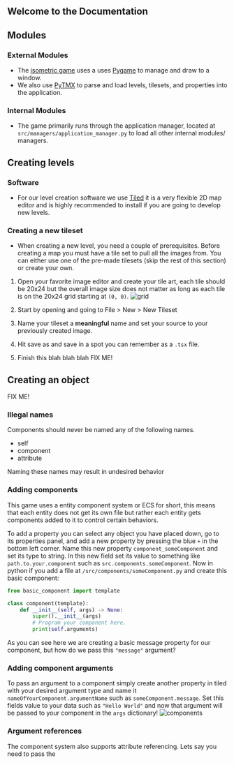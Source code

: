 ## Welcome to the Documentation

## Modules
### External Modules
 - The [isometric game](https://github.com/SoupySoups/isometric) uses a uses [Pygame](https://www.pygame.org) to manage and draw to a window.
 - We also use [PyTMX](https://github.com/bitcraft/pytmx) to parse and load levels, tilesets, and properties into the application.

### Internal Modules 
  - The game primarily runs through the application manager, located at `src/managers/application_manager.py` to load all other internal modules/ managers.

## Creating levels
### Software
 - For our level creation software we use [Tiled](https://www.mapeditor.org/) it is a very flexible 2D map editor and is highly recommended to install if you are going to develop new levels.

### Creating a new tileset
 - When creating a new level, you need a couple of prerequisites. Before creating a map you must have a tile set to pull all the images from. You can either use one of the pre-made tilesets (skip the rest of this section) or create your own.

 1.  Open your favorite image editor and create your tile art, each tile should be 20x24 but the overall image size does not matter as long as each tile is on the 20x24 grid starting at `(0, 0)`.
![grid](/isometric/assets/grid.png)

 2.  Start by opening and going to File > New > New Tileset
 3.  Name your tileset a **meaningful** name and set your source to your previously created image.
 4.  Hit save as and save in a spot you can remember as a `.tsx` file.
 5.  Finish this blah blah blah FIX ME!

## Creating an object
FIX ME!

### Illegal names
Components should never be named any of the following names.
 - self
 - component
 - attribute

Naming these names may result in undesired behavior

### Adding components
This game uses a entity component system or ECS for short, this means that each entity does not get its own file but rather each entity gets components added to it to control certain behaviors.

To add a property you can select any object you have placed down, go to its properties panel, and add a new property by pressing the blue `+` in the bottom left corner. Name this new property `component_someComponent` and set its type to string. In this new field set its value to something like `path.to.your.component` such as `src.components.someComponent`. Now in python if you add a file at `/src/components/someComponent.py` and create this basic component:
```py
from basic_component import template

class component(template):
    def __init__(self, args) -> None:
        super().__init__(args)
        # Program your component here.
        print(self.arguments)
```


As you can see here we are creating a basic message property for our component, but how do we pass this `"message"` argument?

### Adding component arguments
To pass an argument to a component simply create another property in tiled with your desired argument type and name it `nameOfYourComponent.argumentName` such as `someComponent.message`. Set this fields value to your data such as `"Hello World"` and now that argument will be passed to your component in the `args` dictionary!
![components](/isometric/assets/components.png)

### Argument references
The component system also supports attribute referencing. Lets say you need to pass the 

